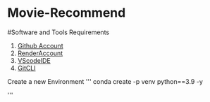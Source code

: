 # Movie-Recommend
#Software and Tools Requirements
1. [Github Account](https://github.com)
2. [RenderAccount](https://render.com)
3. [VScodeIDE](https://code.visualstudio.com/)
4. [GitCLI](https://git-scm.com/docbbooks/en/v2/Getting-Started-The-Command-Line)

Create a new Environment
'''
conda create -p venv python==3.9 -y

'''